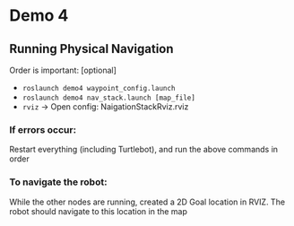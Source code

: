 # Demo 4

## Running Physical Navigation
Order is important: \[optional]
- `roslaunch demo4 waypoint_config.launch`
- `roslaunch demo4 nav_stack.launch [map_file]`
- `rviz` -> Open config: NaigationStackRviz.rviz

### If errors occur:
Restart everything (including Turtlebot), and run the above commands in order

### To navigate the robot:
While the other nodes are running, created a 2D Goal location in RVIZ. The robot should navigate to this location
 in the map
